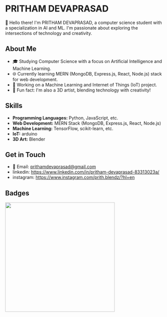 # PRITHAM DEVAPRASAD

👋 Hello there! I'm PRITHAM DEVAPRASAD, a computer science student with a specialization in AI and ML. I'm passionate about exploring the intersections of technology and creativity.

## About Me

- 🎓 Studying Computer Science with a focus on Artificial Intelligence and Machine Learning.
- 🌐 Currently learning MERN (MongoDB, Express.js, React, Node.js) stack for web development.
- 🤖 Working on a Machine Learning and Internet of Things (IoT) project.
- 🎨 Fun fact: I'm also a 3D artist, blending technology with creativity!


## Skills

- **Programming Languages:** Python, JavaScript, etc.
- **Web Development:** MERN Stack (MongoDB, Express.js, React, Node.js)
- **Machine Learning:** TensorFlow, scikit-learn, etc.
- **IoT:** arduino
- **3D Art:** Blender

## Get in Touch

- 📧 Email: prithamdevaprasad@gmail.com
- linkedin: https://www.linkedin.com/in/pritham-devaprasad-83313023a/
- instagram: https://www.instagram.com/prith.blendz/?hl=en

## Badges
<p>
  <img src="https://api.vaunt.dev/v1/github/entities/prithamdevaprasad/achievements?format=svg&limit=3" width="350" />
</p>
